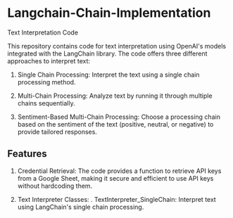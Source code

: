 # Langchain-Chain-Implementation
Text Interpretation Code

This repository contains code for text interpretation using OpenAI's models integrated with the LangChain library. The code offers three different approaches to interpret text:


1. Single Chain Processing: Interpret the text using a single chain processing method.

2. Multi-Chain Processing: Analyze text by running it through multiple chains sequentially.

3. Sentiment-Based Multi-Chain Processing: Choose a processing chain based on the sentiment of the text (positive, neutral, or negative) to provide tailored responses.

## Features

1. Credential Retrieval: The code provides a function to retrieve API keys from a Google Sheet, making it secure and efficient to use API keys without hardcoding them.

2. Text Interpreter Classes: 
  . TextInterpreter_SingleChain: Interpret text using LangChain's single chain processing.


